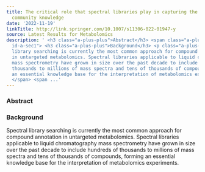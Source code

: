 ```yaml
---
title: The critical role that spectral libraries play in capturing the metabolomics
  community knowledge
date: '2022-11-19'
linkTitle: http://link.springer.com/10.1007/s11306-022-01947-y
source: Latest Results for Metabolomics
description: ' <h3 class="a-plus-plus">Abstract</h3> <span class="a-plus-plus abstract-section
  id-a-sec1"> <h3 class="a-plus-plus">Background</h3> <p class="a-plus-plus">Spectral
  library searching is currently the most common approach for compound annotation
  in untargeted metabolomics. Spectral libraries applicable to liquid chromatography
  mass spectrometry have grown in size over the past decade to include hundreds of
  thousands to millions of mass spectra and tens of thousands of compounds, forming
  an essential knowledge base for the interpretation of metabolomics experiments.</p>
  </span> <span ...'
---
```

 <h3 class="a-plus-plus">Abstract</h3> <span class="a-plus-plus abstract-section id-a-sec1"> <h3 class="a-plus-plus">Background</h3> <p class="a-plus-plus">Spectral library searching is currently the most common approach for compound annotation in untargeted metabolomics. Spectral libraries applicable to liquid chromatography mass spectrometry have grown in size over the past decade to include hundreds of thousands to millions of mass spectra and tens of thousands of compounds, forming an essential knowledge base for the interpretation of metabolomics experiments.</p> </span> <span ...